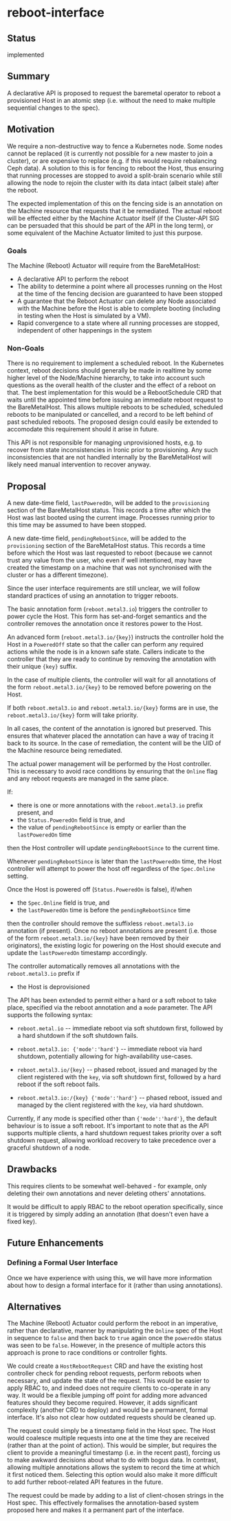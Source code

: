 <!--
 This work is licensed under a Creative Commons Attribution 3.0
 Unported License.

 http://creativecommons.org/licenses/by/3.0/legalcode
-->

# reboot-interface

## Status

implemented

## Summary

A declarative API is proposed to request the baremetal operator to reboot a
provisioned Host in an atomic step (i.e. without the need to make multiple
sequential changes to the spec).

## Motivation

We require a non-destructive way to fence a Kubernetes node. Some nodes cannot
be replaced (it is currently not possible for a new master to join a cluster),
or are expensive to replace (e.g. if this would require rebalancing Ceph data).
A solution to this is for fencing to reboot the Host, thus ensuring that
running processes are stopped to avoid a split-brain scenario while still
allowing the node to rejoin the cluster with its data intact (albeit stale)
after the reboot.

The expected implementation of this on the fencing side is an annotation on the
Machine resource that requests that it be remediated. The actual reboot will be
effected either by the Machine Actuator itself (if the Cluster-API SIG can be
persuaded that this should be part of the API in the long term), or some
equivalent of the Machine Actuator limited to just this purpose.

### Goals

The Machine (Reboot) Actuator will require from the BareMetalHost:

- A declarative API to perform the reboot
- The ability to determine a point where all processes running on the Host at
  the time of the fencing decision are guaranteed to have been stopped
- A guarantee that the Reboot Actuator can delete any Node associated with the
  Machine before the Host is able to complete booting (including in testing
  when the Host is simulated by a VM).
- Rapid convergence to a state where all running processes are stopped,
  independent of other happenings in the system

### Non-Goals

There is no requirement to implement a scheduled reboot. In the Kubernetes
context, reboot decisions should generally be made in realtime by some higher
level of the Node/Machine hierarchy, to take into account such questions as the
overall health of the cluster and the effect of a reboot on that. The best
implementation for this would be a RebootSchedule CRD that waits until the
appointed time before issuing an immediate reboot request to the BareMetalHost.
This allows multiple reboots to be scheduled, scheduled reboots to be
manipulated or cancelled, and a record to be left behind of past scheduled
reboots. The proposed design could easily be extended to accomodate this
requirement should it arise in future.

This API is not responsible for managing unprovisioned hosts, e.g. to recover
from state inconsistencies in Ironic prior to provisioning. Any such
inconsistencies that are not handled internally by the BareMetalHost will
likely need manual intervention to recover anyway.

## Proposal

A new date-time field, ``lastPoweredOn``, will be added to the ``provisioning``
section of the BareMetalHost status. This records a time after which the Host
was last booted using the current image. Processes running prior to this time
may be assumed to have been stopped.

A new date-time field, ``pendingRebootSince``, will be added to the
``provisioning`` section of the BareMetalHost status. This records a time
before which the Host was last requested to reboot (because we cannot trust any
value from the user, who even if well intentioned, may have created the
timestamp on a machine that was not synchronised with the cluster or has a
different timezone).

Since the user interface requirements are still unclear, we will follow
standard practices of using an annotation to trigger reboots.

The basic annotation form (``reboot.metal3.io``) triggers the controller to
power cycle the Host. This form has set-and-forget semantics and the controller
removes the annotation once it restores power to the Host.

An advanced form (``reboot.metal3.io/{key}``) instructs the controller hold the
Host in a ``PoweredOff`` state so that the caller can perform any required
actions while the node is in a known safe state. Callers indicate to the
controller that they are ready to continue by removing the annotation with
their unique ``{key}`` suffix.

In the case of multiple clients, the controller will wait for all annotations
of the form ``reboot.metal3.io/{key}`` to be removed before powering on the
Host.

If both ``reboot.metal3.io`` and ``reboot.metal3.io/{key}`` forms are in use,
the ``reboot.metal3.io/{key}`` form will take priority.

In all cases, the content of the annotation is ignored but preserved. This
ensures that whatever placed the annotation can have a way of tracing it back
to its source. In the case of remediation, the content will be the UID of the
Machine resource being remediated.

The actual power management will be performed by the Host controller. This is
necessary to avoid race conditions by ensuring that the ``Online`` flag and any
reboot requests are managed in the same place.

If:

- there is one or more annotations with the ``reboot.metal3.io`` prefix
  present, and
- the ``Status.PoweredOn`` field is true, and
- the value of ``pendingRebootSince`` is empty or earlier than the
  ``lastPoweredOn`` time

then the Host controller will update ``pendingRebootSince`` to the current
time.

Whenever ``pendingRebootSince`` is later than the ``lastPoweredOn`` time, the
Host controller will attempt to power the host off regardless of the
``Spec.Online`` setting.

Once the Host is powered off (``Status.PoweredOn`` is false), if/when

- the ``Spec.Online`` field is true, and
- the ``lastPoweredOn`` time is before the ``pendingRebootSince`` time

then the controller should remove the suffixless ``reboot.metal3.io``
annotation (if present). Once no reboot annotations are present (i.e. those of
the form ``reboot.metal3.io/{key}`` have been removed by their originators),
the existing logic for powering on the Host should execute and update the
``lastPoweredOn`` timestamp accordingly.

The controller automatically removes all annotations with the
``reboot.metal3.io`` prefix if

- the Host is deprovisioned

The API has been extended to permit either a hard or a soft reboot to
take place, specified via the reboot annotation and a `mode` parameter. The API
supports the following syntax:

- `reboot.metal.io` -- immediate reboot via soft shutdown first, followed by
a hard shutdown if the soft shutdown fails.

- `reboot.metal3.io: {'mode':'hard'}` -- immediate reboot via hard shutdown,
potentially allowing for high-availability use-cases.

- `reboot.metal3.io/{key}` -- phased reboot, issued and managed by the client
registered with the `key`, via soft shutdown first, followed by a hard reboot if
the soft reboot fails.

- `reboot.metal3.io:/{key} {'mode':'hard'}` -- phased reboot, issued and
managed by the client registered with the `key`, via hard shutdown.

Currently, if any mode is specified other than `{'mode':'hard'}`, the default behaviour
is to issue a soft reboot. It's important to note that as the API supports multiple
clients, a hard shutdown request takes priority over a soft shutdown request, allowing
workload recovery to take precedence over a graceful shutdown of a node.

## Drawbacks

This requires clients to be somewhat well-behaved - for example, only deleting
their own annotations and never deleting others' annotations.

It would be difficult to apply RBAC to the reboot operation specifically, since
it is triggered by simply adding an annotation (that doesn't even have a fixed
key).

## Future Enhancements

### Defining a Formal User Interface

Once we have experience with using this, we will have more information about
how to design a formal interface for it (rather than using annotations).

## Alternatives

The Machine (Reboot) Actuator could perform the reboot in an imperative, rather
than declarative, manner by manipulating the ``Online`` spec of the Host in
sequence to ``false`` and then back to ``true`` again once the ``poweredOn``
status was seen to be ``false``. However, in the presence of multiple actors
this approach is prone to race conditions or controller fights.

We could create a ``HostRebootRequest`` CRD and have the existing host
controller check for pending reboot requests, perform reboots when necessary,
and update the state of the request. This would be easier to apply RBAC to, and
indeed does not require clients to co-operate in any way. It would be a
flexible jumping off point for adding more advanced features should they become
required. However, it adds significant complexity (another CRD to deploy) and
would be a permanent, formal interface. It's also not clear how outdated
requests should be cleaned up.

The request could simply be a timestamp field in the Host spec. The Host would
coalesce multiple requests into one at the time they are received (rather than
at the point of action). This would be simpler, but requires the client to
provide a meaningful timestamp (i.e. in the recent past), forcing us to make
awkward decisions about what to do with bogus data. In contrast, allowing
multiple annotations allows the system to record the time at which it first
noticed them. Selecting this option would also make it more difficult to add
further reboot-related API features in the future.

The request could be made by adding to a list of client-chosen strings in the
Host spec. This effectively formalises the annotation-based system proposed
here and makes it a permanent part of the interface.
